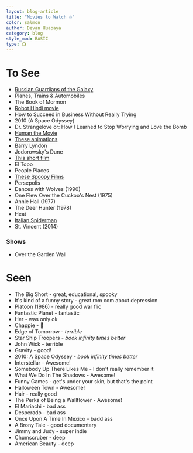 ```yaml
---
layout: blog-article
title: "Movies to Watch 🔥"
color: salmon
author: Devan Huapaya
category: blog
style_mod: BASIC
type: 📺
---
```


# To See
- [Russian Guardians of the Galaxy](http://imgur.com/gallery/FILrUqs)
- Planes, Trains & Automobiles
- The Book of Mormon
- [Robot Hindi movie](https://www.youtube.com/watch?v=6VVxOYtimBM)
- How to Succeed in Business Without Really Trying
- 2010 (A Space Odyssey)
- Dr. Strangelove or: How I Learned to Stop Worrying and Love the Bomb
- [Human the Movie](http://imgur.com/a/GPDue)
- [These animations](http://imgur.com/a/IudYc)
- Barry Lyndon
- Jodorowsky's Dune  
- [This short film](http://imgur.com/a/VD0Za)
- El Topo
- People Places
- [These Spoopy Films](http://imgur.com/a/PZbGG)
- Persepolis
- Dances with Wolves <span class="text--gray">(1990)</span>
- One Flew Over the Cuckoo's Nest <span class="text--gray">(1975)</span>
- Annie Hall <span class="text--gray">(1977)</span>
- The Deer Hunter <span class="text--gray">(1978)</span>
- Heat
- [Italian Spiderman](https://www.youtube.com/watch?v=Zen_zRmbKaM)
- St. Vincent <span class="text--gray">(2014)</span>

### Shows
- Over the Garden Wall

# Seen
- <span class="text--gray">The Big Short</span> - great, educational, spooky
- <span class="text--gray">It's kind of a funny story</span> - great rom com about depression
- <span class="text--gray">Platoon (1986)</span> - really good war flic
- <span class="text--gray">Fantastic Planet</span> - fantastic
- <span class="text--gray">Her</span> - was only ok
- <span class="text--gray">Chappie</span> - 🔑
- <span class="text--gray">Edge of Tomorrow</span> - *terrible*
- <span class="text--gray">Star Ship Troopers</span> - *book infinity times better*
- <span class="text--gray">John Wick</span> - terrible
- <span class="text--gray">Gravity</span> - good!
- <span class="text--gray">2010: A Space Odyssey</span> - *book infinity times better*
- <span class="text--gray">Interstellar</span> - Awesome!
- <span class="text--gray">Somebody Up There Likes Me</span> - I don't really remember it
- <span class="text--gray">What We Do In The Shadows</span> - Awesome!
- <span class="text--gray">Funny Games</span> - get's under your skin, but that's the point
- <span class="text--gray">Halloween Town</span> - Awesome!
- <span class="text--gray">Hair</span> - really good
- <span class="text--gray">The Perks of Being a Wallflower</span> - Awesome!
- <span class="text--gray">El Mariachi</span> - bad ass
- <span class="text--gray">Desperado</span> - bad ass
- <span class="text--gray">Once Upon A Time In Mexico</span> - badd ass
- <span class="text--gray">A Brony Tale</span> - good documentary
- <span class="text--gray">Jimmy and Judy</span> - super indie
- <span class="text--gray">Chumscruber</span> - deep
- <span class="text--gray">American Beauty</span> - deep
